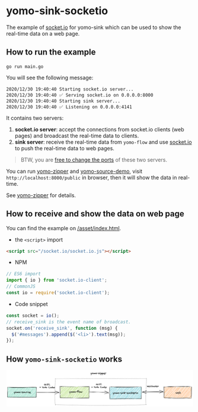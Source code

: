 # yomo-sink-socketio

The example of [socket.io](https://socket.io/) for yomo-sink which can be used to show the real-time data on a web page.

## How to run the example

``` shell
go run main.go
```

You will see the following message:

```shell
2020/12/30 19:40:40 Starting socket.io server...
2020/12/30 19:40:40 ✅ Serving socket.io on 0.0.0.0:8000
2020/12/30 19:40:40 Starting sink server...
2020/12/30 19:40:40 ✅ Listening on 0.0.0.0:4141
```

It contains two servers:

1. **socket.io server**: accept the connections from socket.io clients (web pages) and broadcast the real-time data to clients.
2. **sink server**: receive the real-time data from `yomo-flow` and use [socket.io](https://socket.io/) to push the real-time data to web pages.

> BTW, you are [free to change the ports](https://github.com/yomorun/yomo-sink-socketio/blob/main/main.go#L15) of these two servers.

You can run [yomo-zipper](https://yomo.run/zipper) and [yomo-source-demo](https://github.com/yomorun/yomo-source-demo), visit `http://localhost:8000/public` in browser, then it will show the data in real-time.

See [yomo-zipper](https://yomo.run/zipper#how-to-config-and-run-yomo-zipper) for details.

## How to receive and show the data on web page

You can find the example on [/asset/index.html](https://github.com/yomorun/yomo-sink-socketio/blob/main/asset/index.html).

- the `<script>` import

```html
<script src="/socket.io/socket.io.js"></script>
```

- NPM

```js
// ES6 import
import { io } from 'socket.io-client';
// CommonJS
const io = require('socket.io-client');
```

- Code snippet

```js
const socket = io();
// receive_sink is the event name of broadcast.
socket.on('receive_sink', function (msg) {
  $('#messages').append($('<li>').text(msg));
});
```

## How `yomo-sink-socketio` works

![YoMo](https://github.com/yomorun/yomo-sink-socketio/blob/main/yomo-sink.png)

